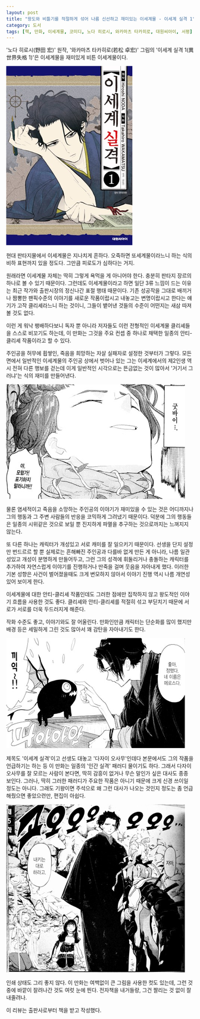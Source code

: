 ```yaml
---
layout: post
title: "왕도와 비틀기를 적절하게 섞어 나름 신선하고 재미있는 이세계물 - 이세계 실격 1"
category: 도서
tags: [책, 만화, 이세계물, 코미디, 노다 히로시, 와카마츠 타카히로, 대원씨아이, 서평]
---
```


'노다 히로시(野田 宏)' 원작,
'와카마츠 타카히로(若松 卓宏)' 그림의
'이세계 실격 1(異世界失格 1)'은
이세계물을 재미있게 비튼 이세계물이다.

![커버](/images/isekai-shikkaku-1-comic-book-h480.jpg)

현대 판타지물에서 이세계물은 지나치게 흔하다.
오죽하면 또세계물이라느니 하는 식의 비하 표현까지 있을 정도다.
그만큼 피로도가 심하다는 거지.

원래라면 이세계물 자체는 딱히 그렇게 욕먹을 게 아니어야 한다.
충분히 판타지 장르의 하나로 볼 수 있기 때문이다.
그런데도 이세계물이라고 하면 일단 3류 느낌이 드는 이유는
최근 작가와 출판시장의 정신나간 표절 행태 때문이다.
기존 성공작을 그대로 배끼거나 짬뽕한 팬픽수준의 이야기를 새로운 작품이랍시고 내놓고는
변명이랍시고 한다는 얘기가 고작 클리셰라느니 하는 것이니,
그들이 뱉어낸 것들의 수준이 어떤지는 새삼 따져볼 것도 없다.

이런 게 워낙 팽배하다보니 독자 뿐 아니라 저자들도 이런 전형적인 이세계물 클리셰들을 스스로 비꼬기도 하는데,
이 만화는 그것을 주요 컨셉 중 하나로 채택한 일종의 안티-클리셰 작품이라고 할 수 있다.

주인공을 허무에 휩쌓인, 죽음을 희망하는 자살 실패자로 설정한 것부터가 그렇다.
모든 면에서 일반적인 이세계물의 주인공 상에서 벗어나 있는 그는
이세계에서의 제2인생 역시 전혀 다른 행보를 걷는데
이게 일반적인 시각으로는 뜬금없는 것이 많아서 '거기서 그러냐'는 식의 재미를 만들어낸다.

![42](/images/isekai-shikkaku-1-comic-book-p042.jpg "쌩뚱맞지만, 그것이 선생의 재미다.")

물론 염세적이고 죽음을 소망하는 주인공의 이야기가 재미있을 수 있는 것은
어디까지나 그의 행동과 그 주변 사람들의 반응을 코믹하게 그려냈기 때문이다.
덕분에 그의 행동들은 일종의 시위같은 것으로 보일 뿐 진지하게 파멸을 추구하는 것으로까지는 느껴지지 않는다.

또 다른 하나는 캐릭터가 개성있고 서로 캐미를 잘 일으키기 때문이다.
선생을 단지 설정만 번드르르 할 뿐 실제로는 흔해빠진 주인공과 다를바 없게 만든 게 아니라,
나름 일관성있고 개성이 분명하게 만들어두고,
그런 그의 성격에 휘둘리거나 충돌하는 캐릭터를 추가하여
자연스럽게 이야기를 진행하거나 딴죽을 걸며 웃음을 자아내게 했다.
이러한 기본 성향은 사건이 벌어졌을때도 크게 변모하지 않아서
이야기 진행 역시 나름 개연성있어 보이게 한다.

이세계물에 대한 안티-클리셰 작품인데도 그러한 점에만 집착하지 않고 왕도적인 이야기 흐름을 사용한 것도 좋다.
클리셰와 안티-클리셰를 적절히 섞고 부딛치기 때문에
서로가 서로를 더욱 두드러지게 해준다.

작화 수준도 좋고, 이야기와도 잘 어울린다.
만화인만큼 캐릭터는 단순화를 많이 했지만 배경 등은 세밀하게 그린 것도 많아서 꽤 감탄을 자아내기도 한다.

![116](/images/isekai-shikkaku-1-comic-book-p116.jpg "'달려라 메로스'를 모른다면 아무 감흥도 없는 대사다.")

제목도 '이세계 실격'이고 선생도 대놓고 '다자이 오사무'인데다 본문에서도 그의 작품을 언급하기는 하는 등
이 만화는 일종의 '인간 실격' 패러디 물이기도 하다.
그래서 다자이 오사무를 잘 모르는 사람이 본다면, 딱히 감흥이 없거나 무슨 말인가 싶은 대사도 종종 보인다.
그러나, 딱히 그러한 패러디가 주요한 작품은 아니기 때문에 크게 신경 쓰이일 정도는 아니다.
그래도 기왕이면 주석으로 왜 그런 대사가 나오는 것인지 정도는 좀 언급해줬으면 좋았으련만, 편집이 아쉽다.

![135](/images/isekai-shikkaku-1-comic-book-p135.jpg "이렇게 티나게 잘렸을 정도면...")

인쇄 상태도 그리 좋지 않다.
이 만화는 여백없이 큰 그림을 사용한 컷도 있는데,
그런 것 중에 바깥이 잘려나간 것도 여럿 눈에 띈다.
전자책을 내거들랑, 그건 짤리는 것 없이 잘 내줄려나.



<div class="im im-info">
이 리뷰는 출판사로부터 책을 받고 작성했다.
</div>
